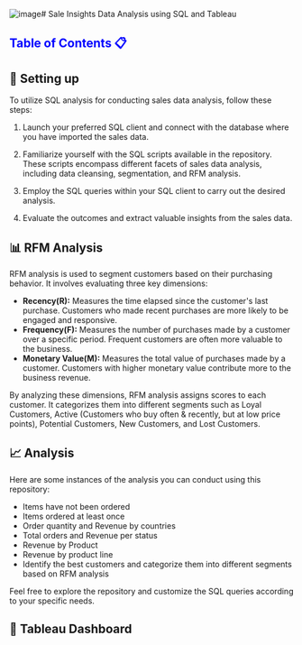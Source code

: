 ![image](https://github.com/Hannahnv/Sale-Insights-Data-Analysis/assets/102349995/e01160f3-6837-4bd7-bfb3-41ed38e245d8)# Sale Insights Data Analysis using SQL and Tableau
<h2 style='color:blue'>Table of Contents  📋 </h2>


## 🚀 Setting up

To utilize SQL analysis for conducting sales data analysis, follow these steps:

1. Launch your preferred SQL client and connect with the database where you have imported the sales data.

2. Familiarize yourself with the SQL scripts available in the repository. These scripts encompass different facets of sales data analysis, including data cleansing, segmentation, and RFM analysis.

3. Employ the SQL queries within your SQL client to carry out the desired analysis.

4. Evaluate the outcomes and extract valuable insights from the sales data.

## 📊 RFM Analysis
RFM analysis is used to segment customers based on their purchasing behavior. It involves evaluating three key dimensions:

* <b>Recency(R):</b> Measures the time elapsed since the customer's last purchase. Customers who made recent purchases are more likely to be engaged and responsive.
* <b>Frequency(F):</b> Measures the number of purchases made by a customer over a specific period. Frequent customers are often more valuable to the business.
* <b>Monetary Value(M):</b> Measures the total value of purchases made by a customer. Customers with higher monetary value contribute more to the business revenue.
  
By analyzing these dimensions, RFM analysis assigns scores to each customer. It categorizes them into different segments such as Loyal Customers, Active (Customers who buy often & recently, but at low price points), Potential Customers, New Customers, and Lost Customers. 

## 📈 Analysis
Here are some instances of the analysis you can conduct using this repository:

* Items have not been ordered
* Items ordered at least once
* Order quantity and Revenue by countries
* Total orders and Revenue per status
* Revenue by Product
* Revenue by product line
* Identify the best customers and categorize them into different segments based on RFM analysis

Feel free to explore the repository and customize the SQL queries according to your specific needs.

## 🎨 Tableau Dashboard

 



